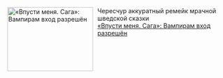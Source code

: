 <!--2025-03-19 10:15:14-->
<div class="yb">
  <div class="rss smaller1 kino_kino"><a href="https://www.kino-teatr.ru/kino/art/tv/1909/" title="«Впусти меня. Сага»: Вампирам вход разрешён"><img src="https://www.kino-teatr.ru/art/9/0/1909/poster.jpg" width="196" height="147" align="left" hspace="5" style="margin: 0px 10px 0px 5px" alt="«Впусти меня. Сага»: Вампирам вход разрешён"/></a>Чересчур аккуратный ремейк мрачной шведской сказки <br><a class="light" href="https://www.kino-teatr.ru/kino/art/tv/1909/">«Впусти меня. Сага»: Вампирам вход разрешён</a></div>
</div>
